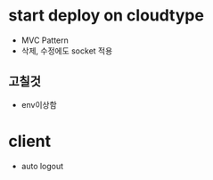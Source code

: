 # start deploy on cloudtype

- MVC Pattern
- 삭제, 수정에도 socket 적용

## 고칠것

- env이상함

# client

- auto logout
